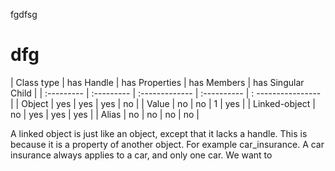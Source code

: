 fgdfsg

# dfg

| Class type | has Handle | has Properties | has Members | has Singular Child |
| :--------- | :--------- | :------------- | :---------- | : ---------------- |
| Object     | yes        | yes            | yes         | no                 |
| Value      | no         | no             | 1           | yes                | 
| Linked-object | no      | yes            | yes         | yes                |
| Alias      | no         | no             | no          | no                 |

A linked object is just like an object, except that it lacks a handle. This is because it is a property of another object. For example car_insurance. A car insurance always applies to a car, and only one car. We want to 
